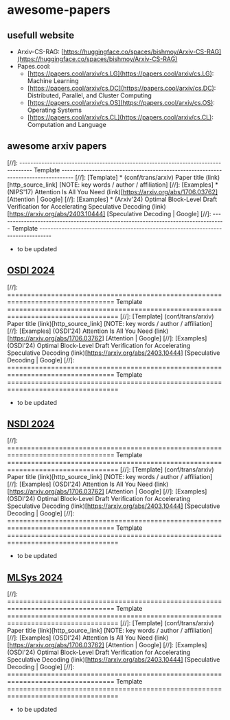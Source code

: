# awesome-papers

## usefull website

* Arxiv-CS-RAG: [https://huggingface.co/spaces/bishmoy/Arxiv-CS-RAG](https://huggingface.co/spaces/bishmoy/Arxiv-CS-RAG)
* Papes.cool:
  * [https://papers.cool/arxiv/cs.LG](https://papers.cool/arxiv/cs.LG): Machine Learning
  * [https://papers.cool/arxiv/cs.DC](https://papers.cool/arxiv/cs.DC): Distributed, Parallel, and Cluster Computing
  * [https://papers.cool/arxiv/cs.OS](https://papers.cool/arxiv/cs.OS): Operating Systems
  * [https://papers.cool/arxiv/cs.CL](https://papers.cool/arxiv/cs.CL): Computation and Language



<!-- ============================================================================================================================================================================= -->
## awesome arxiv papers

[//]: ---------------------------------------------------------------------------------- Template ----------------------------------------------------------------------------------
[//]: [Template] * (conf/trans/arxiv) Paper title (link)[http_source_link] [NOTE: key words / author / affiliation]
[//]: [Examples] * (NIPS'17) Attention Is All You Need (link)[https://arxiv.org/abs/1706.03762] [Attention | Google]
[//]: [Examples] * (Arxiv'24) Optimal Block-Level Draft Verification for Accelerating Speculative Decoding (link)[https://arxiv.org/abs/2403.10444] [Speculative Decoding | Google]
[//]: ---------------------------------------------------------------------------------- Template ----------------------------------------------------------------------------------

* to be updated


## [OSDI 2024](https://www.usenix.org/conference/osdi24)

[//]: ================================================================================= Template ==================================================================================
[//]: [Template] (conf/trans/arxiv) Paper title (link)[http_source_link] [NOTE: key words / author / affiliation]
[//]: [Examples] (OSDI'24) Attention Is All You Need (link)[https://arxiv.org/abs/1706.03762] [Attention | Google]
[//]: [Examples] (OSDI'24) Optimal Block-Level Draft Verification for Accelerating Speculative Decoding (link)[https://arxiv.org/abs/2403.10444] [Speculative Decoding | Google]
[//]: ================================================================================= Template ==================================================================================

* to be updated



## [NSDI 2024](https://)

[//]: ================================================================================= Template ==================================================================================
[//]: [Template] (conf/trans/arxiv) Paper title (link)[http_source_link] [NOTE: key words / author / affiliation]
[//]: [Examples] (OSDI'24) Attention Is All You Need (link)[https://arxiv.org/abs/1706.03762] [Attention | Google]
[//]: [Examples] (OSDI'24) Optimal Block-Level Draft Verification for Accelerating Speculative Decoding (link)[https://arxiv.org/abs/2403.10444] [Speculative Decoding | Google]
[//]: ================================================================================= Template ==================================================================================

* to be updated



## [MLSys 2024](https://mlsys.org/virtual/2024/papers.html?filter=titles)

[//]: ================================================================================= Template ==================================================================================
[//]: [Template] (conf/trans/arxiv) Paper title (link)[http_source_link] [NOTE: key words / author / affiliation]
[//]: [Examples] (OSDI'24) Attention Is All You Need (link)[https://arxiv.org/abs/1706.03762] [Attention | Google]
[//]: [Examples] (OSDI'24) Optimal Block-Level Draft Verification for Accelerating Speculative Decoding (link)[https://arxiv.org/abs/2403.10444] [Speculative Decoding | Google]
[//]: ================================================================================= Template ==================================================================================

* to be updated

